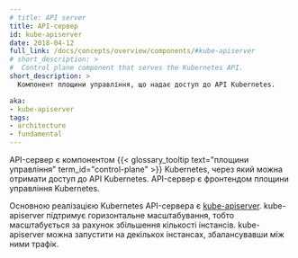 ```yaml
---
# title: API server
title: API-сервер
id: kube-apiserver
date: 2018-04-12
full_link: /docs/concepts/overview/components/#kube-apiserver
# short_description: >
#  Control plane component that serves the Kubernetes API.
short_description: >
  Компонент площини управління, що надає доступ до API Kubernetes.

aka:
- kube-apiserver
tags:
- architecture
- fundamental
---
```

<!-- The API server is a component of the Kubernetes
{{< glossary_tooltip text="control plane" term_id="control-plane" >}} that exposes the Kubernetes API.
The API server is the front end for the Kubernetes control plane.
-->
API-сервер є компонентом {{< glossary_tooltip text="площини управління" term_id="control-plane" >}} Kubernetes, через який можна отримати доступ до API Kubernetes. API-сервер є фронтендом площини управління Kubernetes.

<!--more-->

<!-- The main implementation of a Kubernetes API server is [kube-apiserver](/docs/reference/generated/kube-apiserver/). -->
<!-- kube-apiserver is designed to scale horizontally&mdash;that is, it scales by deploying more instances. -->
<!-- You can run several instances of kube-apiserver and balance traffic between those instances. -->
Основною реалізацією Kubernetes API-сервера є [kube-apiserver](/docs/reference/generated/kube-apiserver/). kube-apiserver підтримує горизонтальне масштабування, тобто масштабується за рахунок збільшення кількості інстансів. kube-apiserver можна запустити на декількох інстансах, збалансувавши між ними трафік.
